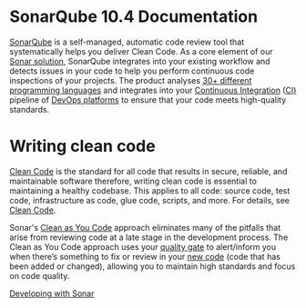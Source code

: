 # SonarQube 10.4 Documentation
[SonarQube](https://www.sonarsource.com/products/sonarqube/) is a self-managed, automatic code review tool that systematically helps you deliver Clean Code. As a core element of our [Sonar solution](https://www.sonarsource.com/), SonarQube integrates into your existing workflow and detects issues in your code to help you perform continuous code inspections of your projects. The product analyses [30+ different programming languages](https://rules.sonarsource.com/) and integrates into your [Continuous Integration](https://docs.sonarsource.com/sonarqube/latest/analyzing-source-code/ci-integration/) ([CI)](https://docs.sonarsource.com/sonarqube/latest/analyzing-source-code/ci-integration/overview/) pipeline of [DevOps platforms](https://docs.sonarsource.com/sonarqube/latest/devops-platform-integration/github-integration/) to ensure that your code meets high-quality standards.

# Writing clean code

[Clean Code](https://www.sonarsource.com/solutions/clean-code/) is the standard for all code that results in secure, reliable, and maintainable software therefore, writing clean code is essential to maintaining a healthy codebase. This applies to all code: source code, test code, infrastructure as code, glue code, scripts, and more. For details, see [Clean Code](https://docs.sonarsource.com/sonarqube/latest/user-guide/clean-code/introduction/).

Sonar's [Clean as You Code](https://docs.sonarsource.com/sonarqube/latest/user-guide/clean-as-you-code/) approach eliminates many of the pitfalls that arise from reviewing code at a late stage in the development process. The Clean as You Code approach uses your [quality gate](https://docs.sonarsource.com/sonarqube/latest/user-guide/quality-gates/) to alert/inform you when there’s something to fix or review in your [new code](https://docs.sonarsource.com/sonarqube/latest/project-administration/clean-as-you-code-settings/defining-new-code/) (code that has been added or changed), allowing you to maintain high standards and focus on code quality.

[Developing with Sonar](https://docs.sonarsource.com/sonarqube/latest/#developing-with-sonar)